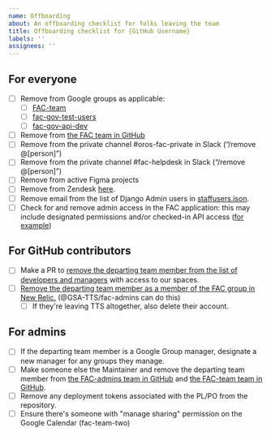 ```yaml
---
name: Offboarding
about: An offboarding checklist for folks leaving the team
title: Offboarding checklist for {GitHub Username}
labels: ''
assignees: ''
---
```


## For everyone

- [ ] Remove from Google groups as applicable:
  - [ ] [FAC-team](https://groups.google.com/a/gsa.gov/g/fac-team/members) 
  - [ ] [fac-gov-test-users](https://groups.google.com/a/gsa.gov/g/fac-gov-test-users/members)
  - [ ] [fac-gov-api-dev](https://groups.google.com/a/gsa.gov/g/fac-gov-api-dev)
- [ ] Remove from [the FAC team in GitHub](https://github.com/orgs/GSA-TTS/teams/fac-team/members)
- [ ] Remove from the private channel #oros-fac-private in Slack (“/remove @[person]”)
- [ ] Remove from the private channel #fac-helpdesk in Slack (“/remove @[person]”)
- [ ] Remove from active Figma projects
- [ ] Remove from Zendesk [here](https://fac-gov.zendesk.com/admin/people/team/members).
- [ ] Remove email from the list of Django Admin users in [staffusers.json](https://github.com/GSA-TTS/FAC/blob/main/backend/config/staffusers.json).
- [ ] Check for and remove admin access in the FAC application: this may include designated permissions and/or checked-in API  access ([for example](https://github.com/GSA-TTS/FAC/blob/fb0e7bdf1cb1807291e6b6eef068e97b4574078c/backend/support/api/admin_api_v1_1_0/create_access_tables.sql#L21))

## For GitHub contributors
- [ ] Make a PR to [remove the departing team member from the list of developers and managers](https://github.com/GSA-TTS/FAC/tree/main/terraform/meta/config.tf) with access to our spaces.
- [ ] [Remove the departing team member as a member of the FAC group in New Relic.](https://one.newrelic.com/admin-portal/organizations/users-list) (@GSA-TTS/fac-admins can do this)
    - [ ] If they're leaving TTS altogether, also delete their account. 

## For admins
- [ ] If the departing team member is a Google Group manager, designate a new manager for any groups they manage.
- [ ] Make someone else the Maintainer and remove the departing team member from [the FAC-admins team in GitHub](https://github.com/orgs/GSA-TTS/teams/fac-admins/members) and [the FAC-team team in GitHub](https://github.com/orgs/GSA-TTS/teams/fac-team/members).
- [ ] Remove any deployment tokens associated with the PL/PO from the repository.
- [ ] Ensure there's someone with "manage sharing" permission on the Google Calendar (fac-team-two)
